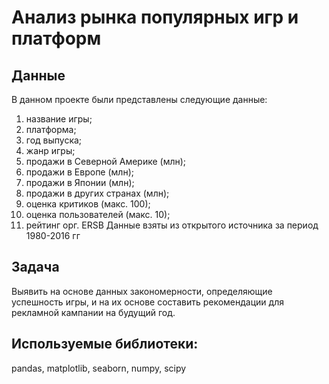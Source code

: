 # Анализ рынка популярных игр и платформ
## Данные
В данном проекте были представлены следующие данные:
1. название игры;
2. платформа;
3. год выпуска;
4. жанр игры;
5. продажи в Северной Америке (млн);
6. продажи в Европе (млн);
7. продажи в Японии (млн);
8. продажи в других странах (млн);
9. оценка критиков (макс. 100);
10. оценка пользователей (макс. 10);
11. рейтинг орг. ERSB
Данные взяты из открытого источника за период 1980-2016 гг
## Задача
Выявить на основе данных закономерности, определяющие успешность игры, и на их основе составить рекомендации для рекламной кампании на будущий год. 
## Используемые библиотеки:
pandas, matplotlib, seaborn, numpy, scipy
